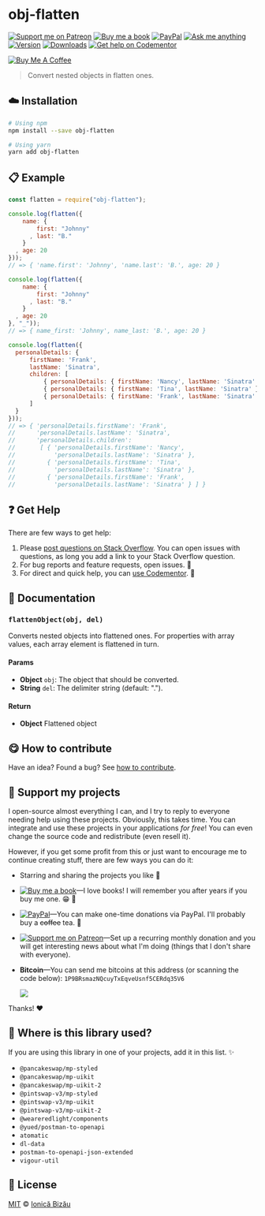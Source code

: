 <!-- Please do not edit this file. Edit the `blah` field in the `package.json` instead. If in doubt, open an issue. -->


















# obj-flatten

 [![Support me on Patreon][badge_patreon]][patreon] [![Buy me a book][badge_amazon]][amazon] [![PayPal][badge_paypal_donate]][paypal-donations] [![Ask me anything](https://img.shields.io/badge/ask%20me-anything-1abc9c.svg)](https://github.com/IonicaBizau/ama) [![Version](https://img.shields.io/npm/v/obj-flatten.svg)](https://www.npmjs.com/package/obj-flatten) [![Downloads](https://img.shields.io/npm/dt/obj-flatten.svg)](https://www.npmjs.com/package/obj-flatten) [![Get help on Codementor](https://cdn.codementor.io/badges/get_help_github.svg)](https://www.codementor.io/@johnnyb?utm_source=github&utm_medium=button&utm_term=johnnyb&utm_campaign=github)

<a href="https://www.buymeacoffee.com/H96WwChMy" target="_blank"><img src="https://www.buymeacoffee.com/assets/img/custom_images/yellow_img.png" alt="Buy Me A Coffee"></a>







> Convert nested objects in flatten ones.

















## :cloud: Installation

```sh
# Using npm
npm install --save obj-flatten

# Using yarn
yarn add obj-flatten
```













## :clipboard: Example



```js
const flatten = require("obj-flatten");

console.log(flatten({
    name: {
        first: "Johnny"
      , last: "B."
    }
  , age: 20
}));
// => { 'name.first': 'Johnny', 'name.last': 'B.', age: 20 }

console.log(flatten({
    name: {
        first: "Johnny"
      , last: "B."
    }
  , age: 20
}, "_"));
// => { name_first: 'Johnny', name_last: 'B.', age: 20 }

console.log(flatten({
  personalDetails: {
      firstName: 'Frank',
      lastName: 'Sinatra',
      children: [
          { personalDetails: { firstName: 'Nancy', lastName: 'Sinatra' } },
          { personalDetails: { firstName: 'Tina', lastName: 'Sinatra' } },
          { personalDetails: { firstName: 'Frank', lastName: 'Sinatra' } }
      ]
  }
}));
// => { 'personalDetails.firstName': 'Frank',
//      'personalDetails.lastName': 'Sinatra',
//      'personalDetails.children':
//       [ { 'personalDetails.firstName': 'Nancy',
//           'personalDetails.lastName': 'Sinatra' },
//         { 'personalDetails.firstName': 'Tina',
//           'personalDetails.lastName': 'Sinatra' },
//         { 'personalDetails.firstName': 'Frank',
//           'personalDetails.lastName': 'Sinatra' } ] }
```












## :question: Get Help

There are few ways to get help:



 1. Please [post questions on Stack Overflow](https://stackoverflow.com/questions/ask). You can open issues with questions, as long you add a link to your Stack Overflow question.
 2. For bug reports and feature requests, open issues. :bug:
 3. For direct and quick help, you can [use Codementor](https://www.codementor.io/johnnyb). :rocket:







## :memo: Documentation


### `flattenObject(obj, del)`
Converts nested objects into flattened ones.
For properties with array values, each array element is flattened in turn.

#### Params

- **Object** `obj`: The object that should be converted.
- **String** `del`: The delimiter string (default: ".").

#### Return
- **Object** Flattened object














## :yum: How to contribute
Have an idea? Found a bug? See [how to contribute][contributing].


## :sparkling_heart: Support my projects
I open-source almost everything I can, and I try to reply to everyone needing help using these projects. Obviously,
this takes time. You can integrate and use these projects in your applications *for free*! You can even change the source code and redistribute (even resell it).

However, if you get some profit from this or just want to encourage me to continue creating stuff, there are few ways you can do it:


 - Starring and sharing the projects you like :rocket:
 - [![Buy me a book][badge_amazon]][amazon]—I love books! I will remember you after years if you buy me one. :grin: :book:
 - [![PayPal][badge_paypal]][paypal-donations]—You can make one-time donations via PayPal. I'll probably buy a ~~coffee~~ tea. :tea:
 - [![Support me on Patreon][badge_patreon]][patreon]—Set up a recurring monthly donation and you will get interesting news about what I'm doing (things that I don't share with everyone).
 - **Bitcoin**—You can send me bitcoins at this address (or scanning the code below): `1P9BRsmazNQcuyTxEqveUsnf5CERdq35V6`

    ![](https://i.imgur.com/z6OQI95.png)


Thanks! :heart:
















## :dizzy: Where is this library used?
If you are using this library in one of your projects, add it in this list. :sparkles:

 - `@pancakeswap/mp-styled`
 - `@pancakeswap/mp-uikit`
 - `@pancakeswap/mp-uikit-2`
 - `@pintswap-v3/mp-styled`
 - `@pintswap-v3/mp-uikit`
 - `@pintswap-v3/mp-uikit-2`
 - `@weareredlight/components`
 - `@yued/postman-to-openapi`
 - `atomatic`
 - `dl-data`
 - `postman-to-openapi-json-extended`
 - `vigour-util`











## :scroll: License

[MIT][license] © [Ionică Bizău][website]






[license]: /LICENSE
[website]: https://ionicabizau.net
[contributing]: /CONTRIBUTING.md
[docs]: /DOCUMENTATION.md
[badge_patreon]: https://ionicabizau.github.io/badges/patreon.svg
[badge_amazon]: https://ionicabizau.github.io/badges/amazon.svg
[badge_paypal]: https://ionicabizau.github.io/badges/paypal.svg
[badge_paypal_donate]: https://ionicabizau.github.io/badges/paypal_donate.svg
[patreon]: https://www.patreon.com/ionicabizau
[amazon]: http://amzn.eu/hRo9sIZ
[paypal-donations]: https://www.paypal.com/cgi-bin/webscr?cmd=_s-xclick&hosted_button_id=RVXDDLKKLQRJW

